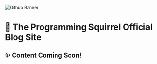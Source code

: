 ![Github Banner](https://github.com/user-attachments/assets/e6a3b59c-a73f-4722-aadc-b530210a2a0e)

# 🌰 The Programming Squirrel Official Blog Site

## ✨ Content Coming Soon!
